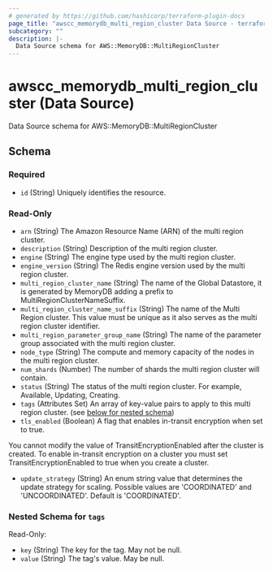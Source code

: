 ```yaml
---
# generated by https://github.com/hashicorp/terraform-plugin-docs
page_title: "awscc_memorydb_multi_region_cluster Data Source - terraform-provider-awscc"
subcategory: ""
description: |-
  Data Source schema for AWS::MemoryDB::MultiRegionCluster
---
```


# awscc_memorydb_multi_region_cluster (Data Source)

Data Source schema for AWS::MemoryDB::MultiRegionCluster



<!-- schema generated by tfplugindocs -->
## Schema

### Required

- `id` (String) Uniquely identifies the resource.

### Read-Only

- `arn` (String) The Amazon Resource Name (ARN) of the multi region cluster.
- `description` (String) Description of the multi region cluster.
- `engine` (String) The engine type used by the multi region cluster.
- `engine_version` (String) The Redis engine version used by the multi region cluster.
- `multi_region_cluster_name` (String) The name of the Global Datastore, it is generated by MemoryDB adding a prefix to MultiRegionClusterNameSuffix.
- `multi_region_cluster_name_suffix` (String) The name of the Multi Region cluster. This value must be unique as it also serves as the multi region cluster identifier.
- `multi_region_parameter_group_name` (String) The name of the parameter group associated with the multi region cluster.
- `node_type` (String) The compute and memory capacity of the nodes in the multi region cluster.
- `num_shards` (Number) The number of shards the multi region cluster will contain.
- `status` (String) The status of the multi region cluster. For example, Available, Updating, Creating.
- `tags` (Attributes Set) An array of key-value pairs to apply to this multi region cluster. (see [below for nested schema](#nestedatt--tags))
- `tls_enabled` (Boolean) A flag that enables in-transit encryption when set to true.

You cannot modify the value of TransitEncryptionEnabled after the cluster is created. To enable in-transit encryption on a cluster you must set TransitEncryptionEnabled to true when you create a cluster.
- `update_strategy` (String) An enum string value that determines the update strategy for scaling. Possible values are 'COORDINATED' and 'UNCOORDINATED'. Default is 'COORDINATED'.

<a id="nestedatt--tags"></a>
### Nested Schema for `tags`

Read-Only:

- `key` (String) The key for the tag. May not be null.
- `value` (String) The tag's value. May be null.
